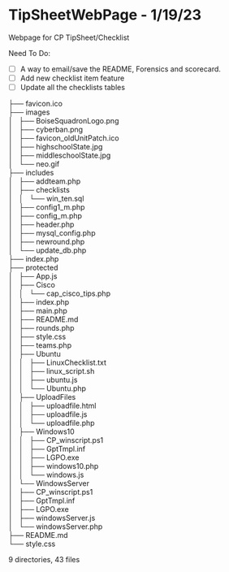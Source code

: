 # TipSheetWebPage - 1/19/23
Webpage for CP TipSheet/Checklist

Need To Do: 
- [ ] A way to email/save the README, Forensics and scorecard. 
- [ ] Add new checklist item feature
- [ ] Update all the checklists tables

├── favicon.ico <br />
├── images <br />
│   ├── BoiseSquadronLogo.png <br />
│   ├── cyberban.png <br />
│   ├── favicon_oldUnitPatch.ico <br />
│   ├── highschoolState.jpg <br />
│   ├── middleschoolState.jpg <br />
│   └── neo.gif <br />
├── includes <br />
│   ├── addteam.php <br />
│   ├── checklists <br />
│   │   └── win_ten.sql <br />
│   ├── config1_m.php <br />
│   ├── config_m.php <br />
│   ├── header.php <br />
│   ├── mysql_config.php <br />
│   ├── newround.php <br />
│   └── update_db.php <br />
├── index.php <br />
├── protected <br />
│   ├── App.js <br />
│   ├── Cisco <br />
│   │   └── cap_cisco_tips.php <br />
│   ├── index.php <br />
│   ├── main.php <br />
│   ├── README.md <br />
│   ├── rounds.php <br />
│   ├── style.css <br />
│   ├── teams.php <br />
│   ├── Ubuntu <br />
│   │   ├── LinuxChecklist.txt <br />
│   │   ├── linux_script.sh <br />
│   │   ├── ubuntu.js <br />
│   │   └── Ubuntu.php <br />
│   ├── UploadFiles <br />
│   │   ├── uploadfile.html <br />
│   │   ├── uploadfile.js <br />
│   │   └── uploadfile.php <br />
│   ├── Windows10 <br />
│   │   ├── CP_winscript.ps1 <br />
│   │   ├── GptTmpl.inf <br />
│   │   ├── LGPO.exe <br />
│   │   ├── windows10.php <br />
│   │   └── windows.js <br />
│   └── WindowsServer <br />
│       ├── CP_winscript.ps1 <br />
│       ├── GptTmpl.inf <br />
│       ├── LGPO.exe <br />
│       ├── windowsServer.js <br />
│       └── windowsServer.php <br />
├── README.md <br />
└── style.css <br />

9 directories, 43 files
